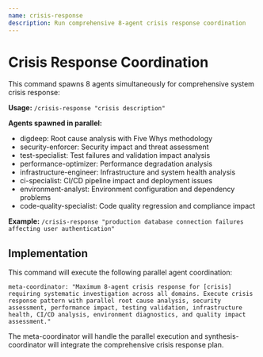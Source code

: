 ```yaml
---
name: crisis-response
description: Run comprehensive 8-agent crisis response coordination
---
```


# Crisis Response Coordination

This command spawns 8 agents simultaneously for comprehensive system crisis response:

**Usage:** `/crisis-response "crisis description"`

**Agents spawned in parallel:**
- digdeep: Root cause analysis with Five Whys methodology
- security-enforcer: Security impact and threat assessment
- test-specialist: Test failures and validation impact analysis
- performance-optimizer: Performance degradation analysis
- infrastructure-engineer: Infrastructure and system health analysis
- ci-specialist: CI/CD pipeline impact and deployment issues
- environment-analyst: Environment configuration and dependency problems
- code-quality-specialist: Code quality regression and compliance impact

**Example:** `/crisis-response "production database connection failures affecting user authentication"`

## Implementation

This command will execute the following parallel agent coordination:

```
meta-coordinator: "Maximum 8-agent crisis response for [crisis] requiring systematic investigation across all domains. Execute crisis response pattern with parallel root cause analysis, security assessment, performance impact, testing validation, infrastructure health, CI/CD analysis, environment diagnostics, and quality impact assessment."
```

The meta-coordinator will handle the parallel execution and synthesis-coordinator will integrate the comprehensive crisis response plan.